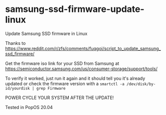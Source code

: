 # samsung-ssd-firmware-update-linux
Update Samsung SSD firmware in Linux

Thanks to https://www.reddit.com/r/zfs/comments/fuqgoi/script_to_update_samsung_ssd_firmware/

Get the firmware iso link for your SSD from Samsung at https://semiconductor.samsung.com/us/consumer-storage/support/tools/

To verify it worked, just run it again and it should tell you it's already updated or check the firmware version with a ```smartctl -a /dev/disk/by-id/yourdisk | grep Firmware``` 

POWER CYCLE YOUR SYSTEM AFTER THE UPDATE!

Tested in PopOS 20.04
